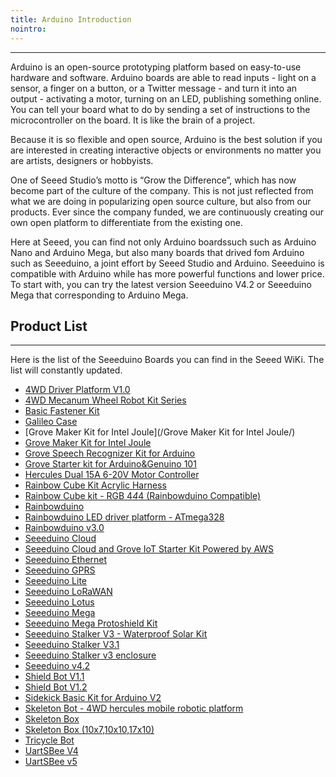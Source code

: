 ```yaml
---
title: Arduino Introduction
nointro:
---
```


---
Arduino is an open-source prototyping platform based on easy-to-use hardware and software. Arduino boards are able to read inputs - light on a sensor, a finger on a button, or a Twitter message - and turn it into an output - activating a motor, turning on an LED, publishing something online. You can tell your board what to do by sending a set of instructions to the microcontroller on the board. It is like the brain of a project.

Because it is so flexible and open source, Arduino is the best solution if you are interested in creating interactive objects or environments no matter you are artists, designers or hobbyists.

One of Seeed Studio’s motto is “Grow the Difference”, which has now become part of the culture of the company. This is not just reflected from what we are doing in popularizing open source culture, but also from our products. Ever since the company funded, we are continuously creating our own open platform to differentiate from the existing one.

Here at  Seeed, you can find not only Arduino boardssuch such as Arduino Nano and Arduino Mega, but also many boards that drived fom Arduino such as Seeeduino, a joint effort by Seeed Studio and Arduino. Seeeduino is compatible with Arduino while has more powerful functions and lower price. To start with, you can try the latest version Seeeduino V4.2 or Seeeduino Mega that corresponding to Arduino Mega.

## Product  List
---

Here is the list of the Seeeduino Boards you can find in the Seeed WiKi. The list will constantly updated.

- [4WD Driver Platform V1.0](/4WD_Driver_Platform_V1.0/)
- [4WD Mecanum Wheel Robot Kit Series](/4WD_Mecanum_Wheel_Robot_Kit_Series/)
- [Basic Fastener Kit](/Basic_Fastener_Kit/)
- [Galileo Case](/Galileo_Case/)
- [Grove Maker Kit for Intel Joule](/Grove Maker Kit for Intel Joule/)
- [Grove Maker Kit for Intel Joule](/Grove_Maker_Kit_for_Intel_Joule/)
- [Grove Speech Recognizer Kit for Arduino](/Grove_Speech_Recognizer_Kit_for_Arduino/)
- [Grove Starter kit for Arduino&amp;Genuino 101](/Grove_Starter_kit_for_Arduino_101/)
- [Hercules Dual 15A 6-20V Motor Controller](/Hercules_Dual_15A_6-20V_Motor_Controller/)
- [Rainbow Cube Kit Acrylic Harness](/Rainbow_Cube_Kit_Acrylic_Harness/)
- [Rainbow Cube kit - RGB 4*4*4 (Rainbowduino Compatible)](/Rainbow_Cube_kit_RGB_4_4_4_Rainbowduino_Compatible/)
- [Rainbowduino](/Rainbowduino/)
- [Rainbowduino LED driver platform - ATmega328](/Rainbowduino_LED_driver_platform-ATmega328/)
- [Rainbowduino v3.0](/Rainbowduino_v3.0/)
- [Seeeduino Cloud](/Seeeduino_Cloud/)
- [Seeeduino Cloud and Grove IoT Starter Kit Powered by AWS](/Seeeduino_Cloud_and_Grove_IoT_Starter_Kit_Powered_by_AWS/)
- [Seeeduino Ethernet](/Seeeduino_Ethernet/)
- [Seeeduino GPRS](/Seeeduino_GPRS/)
- [Seeeduino Lite](/Seeeduino_Lite/)
- [Seeeduino LoRaWAN](/Seeeduino_LoRAWAN/)
- [Seeeduino Lotus](/Seeeduino_Lotus/)
- [Seeeduino Mega](/Seeeduino_Mega/)
- [Seeeduino Mega Protoshield Kit](/Seeeduino_Mega_Protoshield_Kit/)
- [Seeeduino Stalker V3 - Waterproof Solar Kit](/Seeeduino_Stalker_V3-Waterproof_Solar_Kit/)
- [Seeeduino Stalker V3.1](/Seeeduino_Stalker_V3.1/)
- [Seeeduino Stalker v3 enclosure](/Seeeduino_Stalker_v3_enclosure/)
- [Seeeduino v4.2](/Seeeduino_v4.2/)
- [Shield Bot V1.1](/Shield_Bot_V1.1/)
- [Shield Bot V1.2](/Shield_Bot_V1.2/)
- [Sidekick Basic Kit for Arduino V2](/Sidekick_Basic_Kit_for_Arduino_V2/)
- [Skeleton Bot - 4WD hercules mobile robotic platform](/Skeleton_Bot-4WD_hercules_mobile_robotic_platform/)
- [Skeleton Box](/Skeleton_Box/)
- [Skeleton Box (10x7,10x10,17x10)](/Skeleton_Box_10x7_10x10_17x10/)
- [Tricycle Bot](/Tricycle_Bot/)
- [UartSBee V4](/UartSBee_V4/)
- [UartSBee v5](/UartSBee_v5/)

